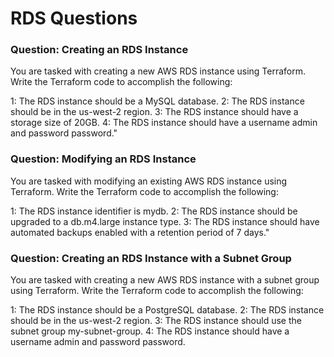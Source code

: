 # RDS Questions

### Question: Creating an RDS Instance
You are tasked with creating a new AWS RDS instance using Terraform. Write the Terraform code to accomplish the following:

1: The RDS instance should be a MySQL database.
2: The RDS instance should be in the us-west-2 region.
3: The RDS instance should have a storage size of 20GB.
4: The RDS instance should have a username admin and password password."

### Question: Modifying an RDS Instance
You are tasked with modifying an existing AWS RDS instance using Terraform. Write the Terraform code to accomplish the following:

1: The RDS instance identifier is mydb.
2: The RDS instance should be upgraded to a db.m4.large instance type.
3: The RDS instance should have automated backups enabled with a retention period of 7 days."

### Question: Creating an RDS Instance with a Subnet Group
You are tasked with creating a new AWS RDS instance with a subnet group using Terraform. Write the Terraform code to accomplish the following:

1: The RDS instance should be a PostgreSQL database.
2: The RDS instance should be in the us-west-2 region.
3: The RDS instance should use the subnet group my-subnet-group.
4: The RDS instance should have a username admin and password password.